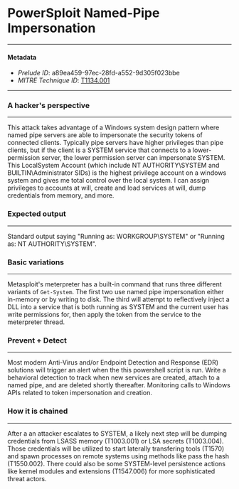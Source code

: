 
# PowerSploit Named-Pipe Impersonation

---

#### Metadata

- *Prelude ID*: a89ea459-97ec-28fd-a552-9d305f023bbe
- *MITRE Technique ID*: [T1134.001](https://attack.mitre.org/techniques/T1134/001/)

---

### A hacker's perspective

---

This attack takes advantage of a Windows system design pattern where named pipe servers are able to impersonate the security tokens of connected clients. Typically pipe servers have higher privileges than pipe clients, but if the client is a SYSTEM service that connects to a lower-permission server, the lower permission server can impersonate SYSTEM. This LocalSystem Account (which include NT AUTHORITY\SYSTEM and BUILTIN\Administrator SIDs) is the highest privilege account on a windows system and gives me total control over the local system. I can assign privileges to accounts at will, create and load services at will, dump credentials from memory, and more. 

### Expected output

---

Standard output saying "Running as: WORKGROUP\SYSTEM" or "Running as: NT AUTHORITY\SYSTEM". 

### Basic variations

---

Metasploit's meterpreter has a built-in command that runs three different variants of `Get-System`. The first two use named pipe impersonation either in-memory or by writing to disk. The third will attempt to reflectively inject a DLL into a service that is both running as SYSTEM and the current user has write permissions for, then apply the token from the service to the meterpreter thread. 

### Prevent + Detect

---

Most modern Anti-Virus and/or Endpoint Detection and Response (EDR) solutions will trigger an alert when the this powershell script is run. Write a behavioral detection to track when new services are created, attach to a named pipe, and are deleted shortly thereafter. Monitoring calls to Windows APIs related to token impersonation and creation. 

### How it is chained

---

After a an attacker escalates to SYSTEM, a likely next step will be dumping credentials from LSASS memory (T1003.001) or LSA secrets (T1003.004). Those credentials will be utilized to start laterally transfering tools (T1570) and spawn processes on remote systems using methods like pass the hash (T1550.002). There could also be some SYSTEM-level persistence actions like kernel modules and extensions (T1547.006) for more sophisticated threat actors. 
